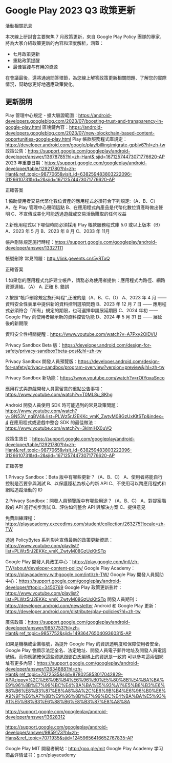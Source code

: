 # Google Play 2023 Q3 政策更新

活動相關訊息

本次線上研討會主要聚焦 7 月政策更新，來自 Google Play Policy 團隊的專家，將為大家介紹政策更新的內容和深度解析，涵蓋：

- 七月政策更新
- 重點政策提醒
- 最佳實踐与有用的資源

在會議最後，還將通過問答環節，為您線上解答政策更新相關問題、了解您的實際情況，幫助您更好地適應政策變化。

## 更新說明

Play 管理中心規定 - 擴大驗證範圍：https://android-developers.googleblog.com/2023/07/boosting-trust-and-transparency-in-google-play.html
區塊鏈內容：https://android-developers.googleblog.com/2023/07/new-blockchain-based-content-opportunities-google-play.html
Play 帳款服務程式庫規定：https://developer.android.com/google/play/billing/migrate-gpblv6?hl=zh-tw
政策公告：https://support.google.com/googleplay/android-developer/answer/13678785?hl=zh-Hant&;sjid=16712574473071776620-AP
2023 年重要日期：https://support.google.com/googleplay/android-developer/table/12921780?hl=zh-Hant&;ref_topic=9877065&visit_id=638259483803222096-3126610731&rd=2&sjid=16712574473071776620-AP

正確答案

1.協助使用者交易代幣化數位資產的應用程式必須符合下列規定:（A、B、C）
A、在 Play 管理中心聲明這點
B、在應用程式內產品是代幣化數位資產時做出聲明
C、不宣傳或美化可能透過遊戲或交易活動賺取的任何收益

2.新應用程式以下哪個時間必須採用 Play 帳款服務程式庫 5.0 或以上版本（B）
A、2023 年 5 月
B、2023 年 8 月
C、2033 年 11月

帳戶刪除規定施行時程：https://support.google.com/googleplay/android-developer/answer/13327111

帳號刪除 常見問題：http://link.gevents.cn/5yRTxQ

正確答案

1.如果您的應用程式允許建立帳戶，請務必為使用者提供：應用程式內路徑、網路資源連結。（A）
A. 正確
B. 錯誤

2.按照“帳戶刪除規定施行時程”,正確的是（A、B、C、D）
A、2023 年 4 月 —— 資料安全性表單中提供新的資料控制選項問題
B、2023 年 12 月 7 日 —— 應用程式必須符合「所有」規定的期限，也可選擇申請展延期限
C、2024 年初 —— Google Play 向使用者顯示新的資料控管功能
D、2024 年 5 月 31 日 —— 展延後的新期限

資料安全性相關提醒：https://www.youtube.com/watch?v=A7Pxy2OlDVU

Privacy Sandbox Beta 版：https://developer.android.com/design-for-safety/privacy-sandbox?beta-post&;hl=zh-tw

Privacy Sandbox 開發人員預覽版：https://developer.android.com/design-for-safety/privacy-sandbox/program-overview?version=preview&;hl=zh-tw

Privacy Sandbox 新功能：https://www.youtube.com/watch?v=rOtYqxaSnco

應用程式與遊戲開發人員需留意的重點公告事項：https://www.youtube.com/watch?v=T0ML8u_8Khg

Android 開發人員使用 SDK 時可能遇到的常見政策問題：https://www.youtube.com/watch?v=GN53V_nqBV4&;list=PLWz5rJ2EKKc_vmK_ZwtyM08GzUxKltSTp&index=4
在應用程式或遊戲中整合 SDK 的最佳做法：https://www.youtube.com/watch?v=3klmiHX0uVQ

政策生效日：https://support.google.com/googleplay/android-developer/table/12921780?hl=zh-Hant&;ref_topic=9877065&visit_id=638259483803222096-3126610731&rd=2&sjid=16712574473071776620-AP

正確答案

1.Privacy Sandbox：Beta 版中有哪些更新？（A、B、C）
A、使用者將能自行控制是否要參與測試
B、以保護隱私為核心的新 API
C、不使用可以跨應用程式和網站追蹤活動的 ID

2.Privacy Sandbox：開發人員預覽版中有哪些用途？（A、B、C）
A、對提案階段的 API 進行初步測試
B、評估如何整合 API 與解決方案
C、提供意見

免費訓練課程：https://playacademy.exceedlms.com/student/collection/263275?locale=zh-TW

透過 PolicyBytes 系列影片宣傳最新的政策更新資訊：https://www.youtube.com/playlist?list=PLWz5rJ2EKKc_vmK_ZwtyM08GzUxKltSTp

Google Play 開發人員政策中心：https://play.google.com/intl/zh-TW/about/developer-content-policy/
Google Play Academy：https://playacademy.withgoogle.com/intl/zh-TW/
Google Play 開發人員幫助中心：https://support.google.com/googleplay/android-developer/#topic=3450769
Google Play 政策更新影片：https://www.youtube.com/playlist?list=PLWz5rJ2EKKc_vmK_ZwtyM08GzUxKltSTp
開發人員期刊：https://developer.android.com/newsletter
Android 和 Google Play 更新：https://developer.android.com/distribute/play-policies?hl=zh-tw

廣告政策：https://support.google.com/googleplay/android-developer/answer/9857753?hl=zh-Hant&;ref_topic=9857752&sjid=1493647650409360315-AP

如果是機構或企業帳號，為提升 Google Play 的資訊透明度和保障使用者安全，Google Play 會顯示法定全名、法定地址、開發人員電子郵件地址及開發人員電話號碼。而你應該確保這些資訊跟鄧白氏編碼上的資訊是一致的
可以參考這兩個網址有更多內容：https://support.google.com/googleplay/android-developer/answer/13634888?hl=zh-Hant&;ref_topic=7072535&sjid=878025853017042829-AP#zippy=%2C%E6%9B%B4%E6%96%B0%E5%80%8B%E4%BA%BA%E9%96%8B%E7%99%BC%E4%BA%BA%E5%93%A1%E5%B8%B3%E6%88%B6%E8%B3%87%E8%A8%8A%2C%E6%9B%B4%E6%96%B0%E6%A9%9F%E6%A7%8B%E9%96%8B%E7%99%BC%E4%BA%BA%E5%93%A1%E5%B8%B3%E6%88%B6%E8%B3%87%E8%A8%8A


https://support.google.com/googleplay/android-developer/answer/13628312

https://support.google.com/googleplay/android-developer/answer/9859173?hl=zh-Hans&;ref_topic=7071935&sjid=12459656416652767835-AP


Google Play MIT 開發者網站：http://goo.gle/mit
Google Play Academy 学习商品详情证书：g.cn/playacademy